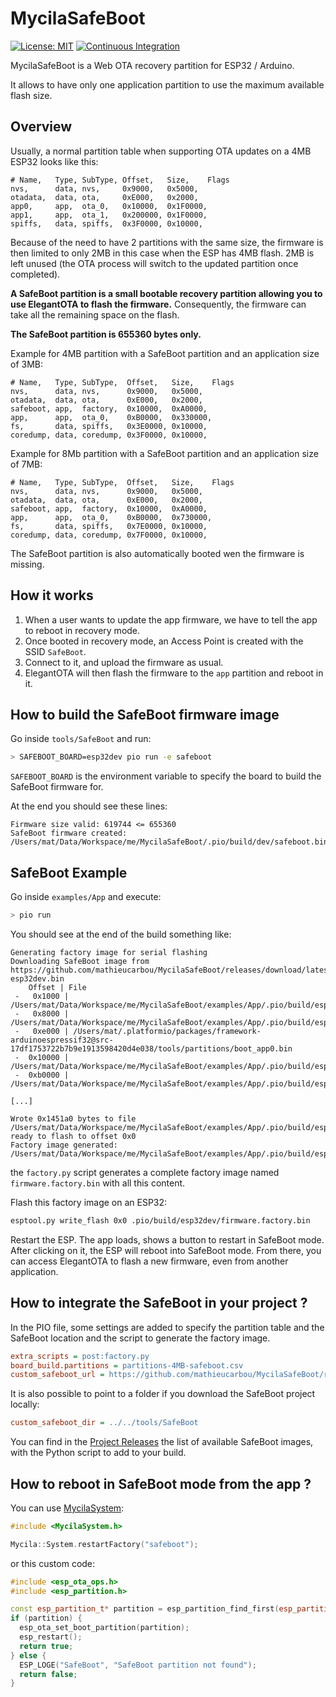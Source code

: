 # MycilaSafeBoot

[![License: MIT](https://img.shields.io/badge/License-MIT-yellow.svg)](https://opensource.org/licenses/MIT)
[![Continuous Integration](https://github.com/mathieucarbou/MycilaSafeBoot/actions/workflows/build.yml/badge.svg)](https://github.com/mathieucarbou/MycilaSafeBoot/actions/workflows/build.yml)

MycilaSafeBoot is a Web OTA recovery partition for ESP32 / Arduino.

It allows to have only one application partition to use the maximum available flash size.

## Overview

Usually, a normal partition table when supporting OTA updates on a 4MB ESP32 looks like this:

```
# Name,   Type, SubType, Offset,   Size,    Flags
nvs,      data, nvs,     0x9000,   0x5000,
otadata,  data, ota,     0xE000,   0x2000,
app0,     app,  ota_0,   0x10000,  0x1F0000,
app1,     app,  ota_1,   0x200000, 0x1F0000,
spiffs,   data, spiffs,  0x3F0000, 0x10000,
```

Because of the need to have 2 partitions with the same size, the firmware is then limited to only 2MB in this case when the ESP has 4MB flash.
2MB is left unused (the OTA process will switch to the updated partition once completed).

**A SafeBoot partition is a small bootable recovery partition allowing you to use ElegantOTA to flash the firmware.**
Consequently, the firmware can take all the remaining space on the flash.

**The SafeBoot partition is 655360 bytes only.**

Example for 4MB partition with a SafeBoot partition and an application size of 3MB:

```
# Name,   Type, SubType,  Offset,   Size,    Flags
nvs,      data, nvs,      0x9000,   0x5000,
otadata,  data, ota,      0xE000,   0x2000,
safeboot, app,  factory,  0x10000,  0xA0000,
app,      app,  ota_0,    0xB0000,  0x330000,
fs,       data, spiffs,   0x3E0000, 0x10000,
coredump, data, coredump, 0x3F0000, 0x10000,
```

Example for 8Mb partition with a SafeBoot partition and an application size of 7MB:

```
# Name,   Type, SubType,  Offset,   Size,    Flags
nvs,      data, nvs,      0x9000,   0x5000,
otadata,  data, ota,      0xE000,   0x2000,
safeboot, app,  factory,  0x10000,  0xA0000,
app,      app,  ota_0,    0xB0000,  0x730000,
fs,       data, spiffs,   0x7E0000, 0x10000,
coredump, data, coredump, 0x7F0000, 0x10000,
```

The SafeBoot partition is also automatically booted wen the firmware is missing.

## How it works

1. When a user wants to update the app firmware, we have to tell the app to reboot in recovery mode.
2. Once booted in recovery mode, an Access Point is created with the SSID `SafeBoot`.
3. Connect to it, and upload the firmware as usual.
4. ElegantOTA will then flash the firmware to the `app` partition and reboot in it.

## How to build the SafeBoot firmware image

Go inside `tools/SafeBoot` and run:

```bash
> SAFEBOOT_BOARD=esp32dev pio run -e safeboot
```

`SAFEBOOT_BOARD` is the environment variable to specify the board to build the SafeBoot firmware for.

At the end you should see these lines:

```
Firmware size valid: 619744 <= 655360
SafeBoot firmware created: /Users/mat/Data/Workspace/me/MycilaSafeBoot/.pio/build/dev/safeboot.bin
```

## SafeBoot Example

Go inside `examples/App` and execute:

```bash
> pio run
```

You should see at the end of the build something like:

```
Generating factory image for serial flashing
Downloading SafeBoot image from https://github.com/mathieucarbou/MycilaSafeBoot/releases/download/latest/safeboot-esp32dev.bin
    Offset | File
 -   0x1000 | /Users/mat/Data/Workspace/me/MycilaSafeBoot/examples/App/.pio/build/esp32dev/bootloader.bin
 -   0x8000 | /Users/mat/Data/Workspace/me/MycilaSafeBoot/examples/App/.pio/build/esp32dev/partitions.bin
 -   0xe000 | /Users/mat/.platformio/packages/framework-arduinoespressif32@src-17df1753722b7b9e1913598420d4e038/tools/partitions/boot_app0.bin
 -  0x10000 | /Users/mat/Data/Workspace/me/MycilaSafeBoot/examples/App/.pio/build/esp32dev/safeboot.bin
 -  0xb0000 | /Users/mat/Data/Workspace/me/MycilaSafeBoot/examples/App/.pio/build/esp32dev/firmware.bin

[...]

Wrote 0x1451a0 bytes to file /Users/mat/Data/Workspace/me/MycilaSafeBoot/examples/App/.pio/build/esp32dev/firmware.factory.bin, ready to flash to offset 0x0
Factory image generated: /Users/mat/Data/Workspace/me/MycilaSafeBoot/examples/App/.pio/build/esp32dev/firmware.factory.bin
```

the `factory.py` script generates a complete factory image named `firmware.factory.bin` with all this content.

Flash this factory image on an ESP32:

```bash
esptool.py write_flash 0x0 .pio/build/esp32dev/firmware.factory.bin
```

Restart the ESP.
The app loads, shows a button to restart in SafeBoot mode.
After clicking on it, the ESP will reboot into SafeBoot mode.
From there, you can access ElegantOTA to flash a new firmware, even from another application.

## How to integrate the SafeBoot in your project ?

In the PIO file, some settings are added to specify the partition table and the SafeBoot location and the script to generate the factory image.

```ini
extra_scripts = post:factory.py
board_build.partitions = partitions-4MB-safeboot.csv
custom_safeboot_url = https://github.com/mathieucarbou/MycilaSafeBoot/releases/download/latest/safeboot-esp32dev.bin
```

It is also possible to point to a folder if you download the SafeBoot project locally:

```ini
custom_safeboot_dir = ../../tools/SafeBoot
```

You can find in the [Project Releases](https://github.com/mathieucarbou/MycilaSafeBoot/releases) the list of available SafeBoot images, with the Python script to add to your build.

## How to reboot in SafeBoot mode from the app ?

You can use [MycilaSystem](https://github.com/mathieucarbou/MycilaSystem):

```cpp
#include <MycilaSystem.h>

Mycila::System.restartFactory("safeboot");
```

or this custom code:

```cpp
#include <esp_ota_ops.h>
#include <esp_partition.h>

const esp_partition_t* partition = esp_partition_find_first(esp_partition_type_t::ESP_PARTITION_TYPE_APP, esp_partition_subtype_t::ESP_PARTITION_SUBTYPE_APP_FACTORY, partitionName);
if (partition) {
  esp_ota_set_boot_partition(partition);
  esp_restart();
  return true;
} else {
  ESP_LOGE("SafeBoot", "SafeBoot partition not found");
  return false;
}
```